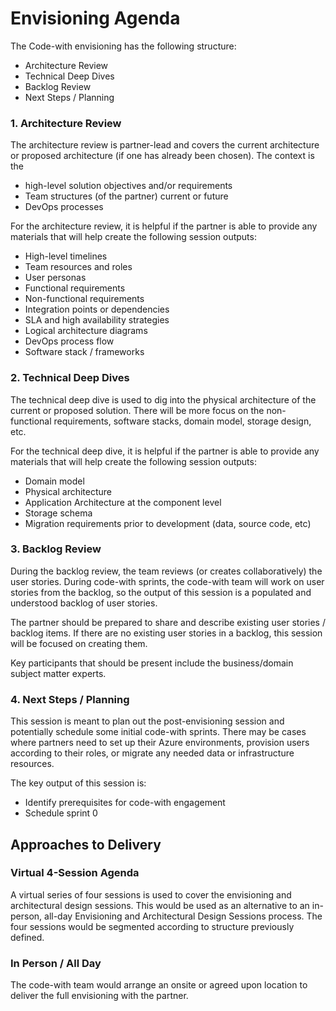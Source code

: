 # Envisioning Agenda

The Code-with envisioning has the following structure:

* Architecture Review 
* Technical Deep Dives
* Backlog Review
* Next Steps / Planning

### 1. Architecture Review

The architecture review is partner-lead and covers the current architecture or proposed architecture (if one has already been chosen). The context is the 

-   high-level solution objectives and/or requirements
-   Team structures (of the partner) current or future
-   DevOps processes

For the architecture review, it is helpful if the partner is able to provide any materials that will help create the following session outputs:

* High-level timelines
* Team resources and roles
* User personas
* Functional requirements
* Non-functional requirements
* Integration points or dependencies
* SLA and high availability strategies
* Logical architecture diagrams
* DevOps process flow
* Software stack / frameworks


### 2. Technical Deep Dives

The technical deep dive is used to dig into the physical architecture of the current or proposed solution. There will be more focus on the non-functional requirements, software stacks, domain model, storage design, etc.

For the technical deep dive, it is helpful if the partner is able to provide any materials that will help create the following session outputs:
* Domain model
* Physical architecture
* Application Architecture at the component level
* Storage schema
* Migration requirements prior to development (data, source code, etc)


### 3. Backlog Review

During the backlog review, the team reviews (or creates collaboratively) the user stories.  During code-with sprints, the code-with team will work on user stories from the backlog, so the output of this session is a populated and understood backlog of user stories.  

The partner should be prepared to share and describe existing user stories / backlog items.  If there are no existing user stories in a backlog, this session will be focused on creating them.  

Key participants that should be present include the business/domain subject matter experts.

### 4. Next Steps / Planning

This session is meant to plan out the post-envisioning session and potentially schedule some initial code-with sprints.  There may be cases where partners need to set up their Azure environments, provision users according to their roles, or migrate any needed data or infrastructure resources.

The key output of this session is:

* Identify prerequisites for code-with engagement
* Schedule sprint 0

## Approaches to Delivery 

### Virtual 4-Session Agenda

A virtual series of four sessions is used to cover the envisioning and architectural design sessions.  This would be used as an alternative to an in-person, all-day Envisioning and Architectural Design Sessions process.  The four sessions would be segmented according to structure previously defined.

### In Person / All Day

The code-with team would arrange an onsite or agreed upon location to deliver the full envisioning with the partner.
